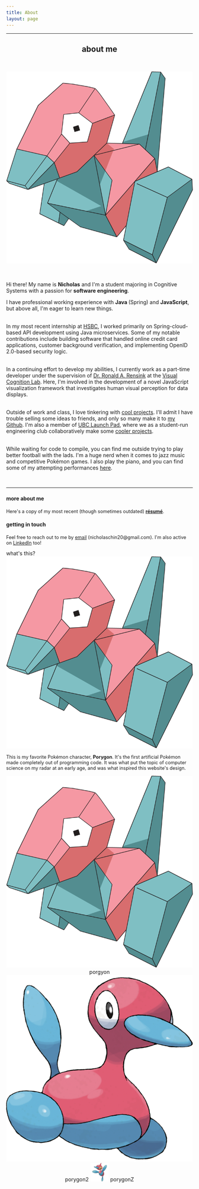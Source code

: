 ```yaml
---
title: About
layout: page
---
```

<!-- ![Profile Image]({% if site.external-image %}{{ site.picture }}{% else %}{{ site.url }}/{{ site.picture }}{% endif %}) -->

<hr/>
<center> <h2> about me </h2> </center>
<br class="porygon-line"/>
<p align="center">
	<img class="porygon" src='/assets/images/porygon.png' >
</p>
<br class="porygon-line"/>


<p>Hi there! My name is <b>Nicholas</b> and I'm a student majoring in Cognitive Systems with a passion for <b>software engineering</b>. <br> </p>

<p>I have professional working experience with <b> Java </b> (Spring) and <b> JavaScript</b>, but above all, I'm eager to learn new things.<br/><br/>

  In my most recent internship at <a target="_blank" href="https://www.hsbc.ca/"> HSBC</a>, I worked primarily on Spring-cloud-based API development using Java microservices. Some of my notable contributions include building software that handled online credit card applications, customer background verification, and implementing OpenID 2.0-based security logic. <br><br>

  In a continuing effort to develop my abilities, I currently work as a part-time developer under the supervision of <a target="_blank" href="https://www.researchgate.net/profile/Ronald_Rensink="> Dr. Ronald A. Rensink</a> at the <a target="_blank" href="https://viscoglab.psych.ubc.ca/"> Visual Cognition Lab</a>. Here, I'm involved in the development of a novel JavaScript visualization framework that investigates human visual perception for data displays. <br><br>

  Outside of work and class, I love tinkering with <a target="_blank" href="/projects"> cool projects</a>. I'll admit I have trouble selling some ideas to friends, and only so many make it to <a target="_blank" href="https://github.com/theblackathena">my Github</a>. I'm also a member of <a target="_blank" href="http://www.ubclaunchpad.com">UBC Launch Pad</a>, where we as a student-run engineering club collaboratively make some <a target="_blank" href="https://github.com/ubclaunchpad"> cooler projects</a>.<br><br>

  While waiting for code to compile, you can find me outside trying to play better football with the lads. I'm a huge nerd when it comes to jazz music and competitive Pokémon games. I also play the piano, and you can find some of my attempting performances <a target="_blank" href="/showcase">here</a>. 
</p>
<br class="porygon-line"/>
<!-- <p align="center">
	<img class="mini-porygon" src='/assets/images/porygon.png' max-width="10%">
</p> -->
<!-- <p align="center">
<i style ="font-size:90%;">  </i> </p> -->
<hr/>


#### more about me
<p style="font-size:90%;">Here's a copy of my most recent (though sometimes outdated) <b><a target="_blank" href="mailto:nicholaschin20@gmail.com">résumé</a></b>.</p>


#### getting in touch
<p style="font-size:90%;">Feel free to reach out to me by <a target="_blank" href="mailto:nicholaschin20@gmail.com">email</a> (nicholaschin20@gmail.com). I'm also active on <a target="_blank" href="https://www.linkedin.com/in/nicholaschinjie/">LinkedIn</a> too! </p> 

<div class="inline-block">
 what's this?
<img class="mini-porygon" src='/assets/images/porygon.png' max-width="10%">
</div>
<p style="font-size:90%;"> This is my favorite Pokémon character, <b>Porygon</b>. It's the first artificial Pokémon made completely out of programming code. It was what put the topic of computer science on my radar at an early age, and was what inspired this website's design.</p>


<center>
<div class="inline-block">
<img class="mini-porygon" src='/assets/images/porygon.png' max-width="10%"> porgyon
<img class="mini-porygon" src='/assets/images/porygon2.png' max-width="10%"> porygon2
<img class="mini-porygonz" src='/assets/images/porygonz.png' width="10%"> porygonZ
</div>
<center/>



<!-- <h2>Skills</h2> -->

<!-- <ul class="skill-list">
	<li>HTML - Jade - Haml - Erb</li>
	<li>Responsive (Mobile First)</li>
	<li>CSS (Stylus, Sass, Less)</li>
	<li>Css Frameworks (Bootstrap, Foundation)</li>
	<li>Javascript (Design Patterns, Testes)</li>
	<li>NodeJS</li>
	<li>AngularJS - ReactJS</li>
	<li>Grunt - Gulp - Yeoman</li>
	<li>Git</li>
	<li>PHP</li>
	<li>Python</li>
	<li>MySQL - MongoDB</li>
	<li>Scrum and Kanban</li>
	<li>TDD e Continuous Integration</li>
</ul> -->

<!-- <h2>Projects</h2> -->
<!-- 
<ul>
	<li><a href="https://github.com/">Lorem Lorem</a></li>
	<li><a href="https://github.com/">Ipsum Dolor</a></li>
	<li><a href="https://github.com/">Dolor Lorem</a></li>
</ul> -->
